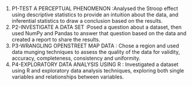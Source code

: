 1. P1-TEST A PERCEPTUAL PHENOMENON :Analysed the Stroop effect using descriptive statistics to provide an intuition about the data, and
   inferential statistics to draw a conclusion based on the results. 
2. P2-INVESTIGATE A DATA SET :Posed a question about a dataset, then used NumPy and Pandas to answer that question based on the data and 
   created a report to share the results.
3. P3-WRANGLING OPENSTREET MAP DATA : Chose a region and used data munging techniques to assess the quality of the data for validity, 
   accuracy, completeness, consistency and uniformity.
4. P4-EXPLORATORY DATA ANALYSIS USING R : Investigated a dataset using R and exploratory data analysis techniques, exploring both single variables and relationships between variables.
